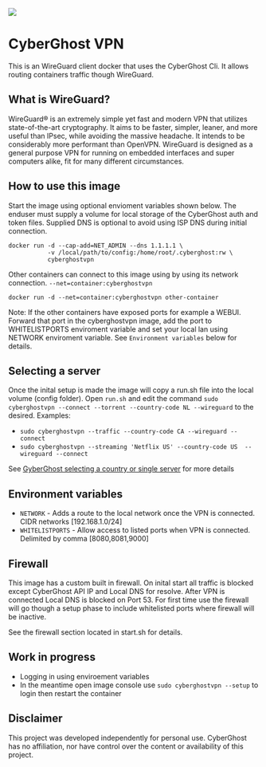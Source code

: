 <p alighn="center">
 <a href="https://www.cyberghostvpn.com/"> <img src="https://raw.githubusercontent.com/tmcphee/cyberghostvpn/main/.img/CyberGhost-Logo-Header.png"></a>
</p>

# CyberGhost VPN
 
This is an WireGuard client docker that uses the CyberGhost Cli. It allows routing containers traffic though WireGuard.

## What is WireGuard?

WireGuard® is an extremely simple yet fast and modern VPN that utilizes state-of-the-art cryptography. It aims to be faster, simpler, leaner, and more useful than IPsec, while avoiding the massive headache. It intends to be considerably more performant than OpenVPN. WireGuard is designed as a general purpose VPN for running on embedded interfaces and super computers alike, fit for many different circumstances.

## How to use this image
Start the image using optional envioment variables shown below. The enduser must supply a volume for local storage of the CyberGhost auth and token files. Supplied DNS is optional to avoid using ISP DNS during initial connection. 
```
docker run -d --cap-add=NET_ADMIN --dns 1.1.1.1 \
           -v /local/path/to/config:/home/root/.cyberghost:rw \
           cyberghostvpn
```

Other containers can connect to this image using by using its network connection.
`--net=container:cyberghostvpn`
```
docker run -d --net=container:cyberghostvpn other-container
```
Note: If the other containers have exposed ports for example a WEBUI. Forward that port in the cyberghostvpn image, add the port to WHITELISTPORTS enviroment variable and set your local lan using NETWORK enviroment variable. See `Environment variables` below for details. 

## Selecting a server

Once the inital setup is made the image will copy a run.sh file into the local volume (config folder). Open `run.sh` and edit the command `sudo cyberghostvpn --connect --torrent --country-code NL --wireguard` to the desired.
Examples:
- `sudo cyberghostvpn --traffic --country-code CA --wireguard --connect`
- `sudo cyberghostvpn --streaming 'Netflix US' --country-code US  --wireguard --connect`

See [GyberGhost selecting a country or single server](https://support.cyberghostvpn.com/hc/en-us/articles/360020673194--How-to-select-a-country-or-single-server-with-CyberGhost-on-Linux) for more details

## Environment variables

- `NETWORK` - Adds a route to the local network once the VPN is connected. CIDR networks [192.168.1.0/24]
- `WHITELISTPORTS` - Allow access to listed ports when VPN is connected. Delimited by comma [8080,8081,9000]

## Firewall
This image has a custom built in firewall. On inital start all traffic is blocked except CyberGhost API IP and Local DNS for resolve. After VPN is connected Local DNS is blocked on Port 53. For first time use the firewall will go though a setup phase to include whitelisted ports where firewall will be inactive. 

See the firewall section located in start.sh for details. 

## Work in progress
- Logging in using enviroement variables
- In the meantime open image console use `sudo cyberghostvpn --setup` to login then restart the container

## Disclaimer
This project was developed independently for personal use. CyberGhost has no affiliation, nor have control over the content or availability of this project. 
